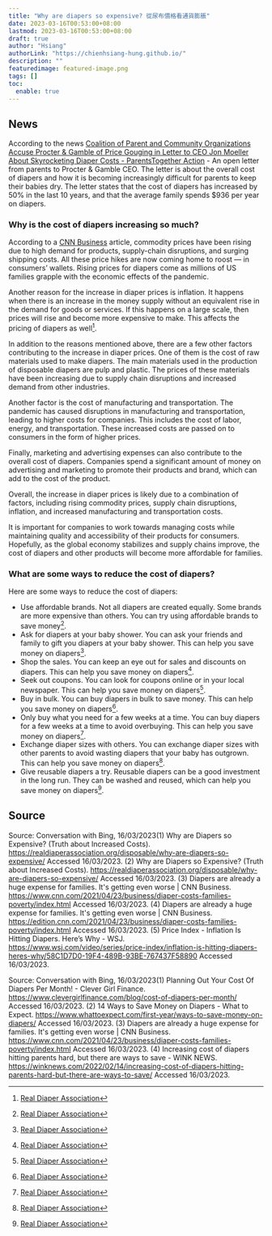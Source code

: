 ```yaml
---
title: "Why are diapers so expensive? 從尿布價格看通貨膨脹"
date: 2023-03-16T00:53:00+08:00
lastmod: 2023-03-16T00:53:00+08:00
draft: true
author: "Hsiang"
authorLink: "https://chienhsiang-hung.github.io/"
description: ""
featuredimage: featured-image.png
tags: []
toc:
  enable: true
---
```

## News
According to the news [Coalition of Parent and Community Organizations Accuse Procter & Gamble of Price Gouging in Letter to CEO Jon Moeller About Skyrocketing Diaper Costs - ParentsTogether Action](https://parentstogetheraction.org/2022/09/19/open-letter-from-parents-to-procter-gamble-ceo/#:~:text=The%20overall%20cost%20of%20diapers,to%20keep%20their%20babies%20dry) - An open letter from parents to Procter & Gamble CEO. The letter is about the overall cost of diapers and how it is becoming increasingly difficult for parents to keep their babies dry. The letter states that the cost of diapers has increased by 50% in the last 10 years, and that the average family spends $936 per year on diapers.
### Why is the cost of diapers increasing so much?
According to a [CNN Business](https://www.cnn.com/2021/04/23/business/diaper-costs-families-poverty/index.html) article, commodity prices have been rising due to high demand for products, supply-chain disruptions, and surging shipping costs. All these price hikes are now coming home to roost — in consumers’ wallets. Rising prices for diapers come as millions of US families grapple with the economic effects of the pandemic. 

Another reason for the increase in diaper prices is inflation. It happens when there is an increase in the money supply without an equivalent rise in the demand for goods or services. If this happens on a large scale, then prices will rise and become more expensive to make. This affects the pricing of diapers as well[^¹].
[^¹]: [Real Diaper Association](https://realdiaperassociation.org/disposable/why-are-diapers-so-expensive/)

In addition to the reasons mentioned above, there are a few other factors contributing to the increase in diaper prices. One of them is the cost of raw materials used to make diapers. The main materials used in the production of disposable diapers are pulp and plastic. The prices of these materials have been increasing due to supply chain disruptions and increased demand from other industries.

Another factor is the cost of manufacturing and transportation. The pandemic has caused disruptions in manufacturing and transportation, leading to higher costs for companies. This includes the cost of labor, energy, and transportation. These increased costs are passed on to consumers in the form of higher prices.

Finally, marketing and advertising expenses can also contribute to the overall cost of diapers. Companies spend a significant amount of money on advertising and marketing to promote their products and brand, which can add to the cost of the product.

Overall, the increase in diaper prices is likely due to a combination of factors, including rising commodity prices, supply chain disruptions, inflation, and increased manufacturing and transportation costs.

It is important for companies to work towards managing costs while maintaining quality and accessibility of their products for consumers. Hopefully, as the global economy stabilizes and supply chains improve, the cost of diapers and other products will become more affordable for families.

### What are some ways to reduce the cost of diapers?
Here are some ways to reduce the cost of diapers:
- Use affordable brands. Not all diapers are created equally. Some brands are more expensive than others. You can try using affordable brands to save money[^¹].
- Ask for diapers at your baby shower. You can ask your friends and family to gift you diapers at your baby shower. This can help you save money on diapers[^¹].
- Shop the sales. You can keep an eye out for sales and discounts on diapers. This can help you save money on diapers[^¹].
- Seek out coupons. You can look for coupons online or in your local newspaper. This can help you save money on diapers[^¹].
- Buy in bulk. You can buy diapers in bulk to save money. This can help you save money on diapers[^¹].
- Only buy what you need for a few weeks at a time. You can buy diapers for a few weeks at a time to avoid overbuying. This can help you save money on diapers[^¹].
- Exchange diaper sizes with others. You can exchange diaper sizes with other parents to avoid wasting diapers that your baby has outgrown. This can help you save money on diapers[^¹].
- Give reusable diapers a try. Reusable diapers can be a good investment in the long run. They can be washed and reused, which can help you save money on diapers[^¹].

## Source
Source: Conversation with Bing, 16/03/2023(1) Why are Diapers so Expensive? (Truth about Increased Costs). https://realdiaperassociation.org/disposable/why-are-diapers-so-expensive/ Accessed 16/03/2023.
(2) Why are Diapers so Expensive? (Truth about Increased Costs). https://realdiaperassociation.org/disposable/why-are-diapers-so-expensive/ Accessed 16/03/2023.
(3) Diapers are already a huge expense for families. It's getting even worse | CNN Business. https://www.cnn.com/2021/04/23/business/diaper-costs-families-poverty/index.html Accessed 16/03/2023.
(4) Diapers are already a huge expense for families. It's getting even worse | CNN Business. https://edition.cnn.com/2021/04/23/business/diaper-costs-families-poverty/index.html Accessed 16/03/2023.
(5) Price Index - Inflation Is Hitting Diapers. Here’s Why - WSJ. https://www.wsj.com/video/series/price-index/inflation-is-hitting-diapers-heres-why/58C1D7D0-19F4-489B-93BE-767437F58890 Accessed 16/03/2023.

Source: Conversation with Bing, 16/03/2023(1) Planning Out Your Cost Of Diapers Per Month! - Clever Girl Finance. https://www.clevergirlfinance.com/blog/cost-of-diapers-per-month/ Accessed 16/03/2023.
(2) 14 Ways to Save Money on Diapers - What to Expect. https://www.whattoexpect.com/first-year/ways-to-save-money-on-diapers/ Accessed 16/03/2023.
(3) Diapers are already a huge expense for families. It's getting even worse | CNN Business. https://www.cnn.com/2021/04/23/business/diaper-costs-families-poverty/index.html Accessed 16/03/2023.
(4) Increasing cost of diapers hitting parents hard, but there are ways to save - WINK NEWS. https://winknews.com/2022/02/14/increasing-cost-of-diapers-hitting-parents-hard-but-there-are-ways-to-save/ Accessed 16/03/2023.